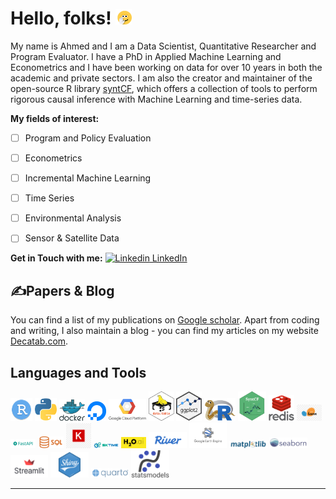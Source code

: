 
# Hello, folks! <img src="./logos/bye-smile.gif" width=5%>

My name is Ahmed and I am a Data Scientist, Quantitative Researcher and Program Evaluator. 
I have a PhD in Applied Machine Learning and Econometrics and I have been working on data for over 10 years in both the academic and private sectors. 
I am also the creator and maintainer of the open-source R library [syntCF](https://github.com/athammad/syntCF), which offers a collection of tools to perform rigorous causal inference with Machine Learning and time-series data.

**My fields of interest:**
- [ ] Program and Policy Evaluation
- [ ] Econometrics
- [ ] Incremental Machine Learning
- [ ] Time Series
- [ ] Environmental Analysis
- [ ] Sensor & Satellite Data


**Get in Touch with me:**
[![Linkedin](https://i.stack.imgur.com/gVE0j.png) LinkedIn](https://www.linkedin.com/in/ahmedt-h/)
&nbsp;


## &#x270d;Papers & Blog

You can find a list of my publications on [Google scholar](https://scholar.google.com/citations?user=uE11zZAAAAAJ&hl=en). Apart from coding and writing, I also maintain a blog - you can find my articles on my website [Decatab.com](https://www.decatab.com).


## Languages and Tools
<p float="left">

<img src="./logos/rstudio.png" width="7%"/> <img src="./logos/python_logo.png" width="7%"/> <img src="./logos/docker.png" width="8%"/> <img src="./logos/do.png" width="6%"/> <img src="./logos/gcp.png" width="12%"/>
<img src="./logos/dt.png" width="8%"/> <img src="./logos/ggplot2.png" width="8%"/> <img src="./logos/reticulated_python.png" width="10%"/> <img src="./logos/logoSCF.png" width="9%"/> <img src="./logos/redis.png" width="8%"/> <img
src="./logos/scikit-learn.png" width="8%"/> <img
src="./logos/FastAPI_logo.png" width="8%"/> <img
src="./logos/sql.png" width="8%"/> <img
src="./logos/keras.png" width="8%"/> <img
src="./logos/sktime.png" width="8%"/> <img
src="./logos/h2o.png" width="8%"/> <img
src="./logos/river.svg" width="12%"/> <img
src="./logos/gee.png" width="12%"/> <img
src="./logos/matplot.png" width="12%"/> <img
src="./logos/seaborn.svg" width="12%"/> <img
src="./logos/streamlit.png" width="12%"/> <img
src="./logos/shiny.png" width="12%"/> <img
src="./logos/quarto.png" width="12%"/> <img
src="./logos/statsmodels.svg" width="12%"/>
</p>


---


<!--**athammad/athammad** is a ✨ _special_ ✨ repository because its `README.md` (this file) appears on your GitHub profile.
[![Top Langs](https://github-readme-stats.vercel.app/api/top-langs/?username=athammad&layout=compact)](https://github.com/athammad/github-readme-stats)

Here are some ideas to get you started:

- 🔭 I’m currently working on ...
- 🌱 I’m currently learning ...
- 👯 I’m looking to collaborate on ...
- 🤔 I’m looking for help with ...
- 💬 Ask me about ...
- 📫 How to reach me: ...
- 😄 Pronouns: ...
- ⚡ Fun fact: ...
-->
